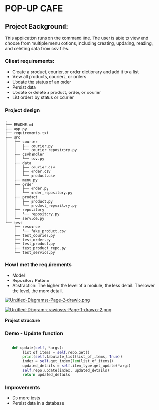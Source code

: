 # POP-UP CAFE


## Project Background: 

This application runs on the command line. The user is able to view and choose from multiple menu options, including creating, updating, reading, and deleting data from csv files. 

### Client requirements: 
* Create a product, courier, or order dictionary and add it to a list 
* View all products, couriers, or orders
* Update the status of an order
* Persist data
* Update or delete a product, order, or courier
* List orders by status or courier


### Project design 

```
.
├── README.md
├── app.py
├── requirements.txt
├── src
│   ├── courier
│   │   ├── courier.py
│   │   └── courier_repository.py
│   ├── csvhandler
│   │   └── csv.py
│   ├── data
│   │   ├── courier.csv
│   │   ├── order.csv
│   │   └── product.csv
│   ├── menu.py
│   ├── order
│   │   ├── order.py
│   │   └── order_repository.py
│   ├── product
│   │   ├── product.py
│   │   └── product_repository.py
│   ├── repository
│   │   └── repository.py
│   └── service.py
└── test
    ├── resource
    │   └── fake_product.csv
    ├── test_courier.py
    ├── test_order.py
    ├── test_product.py
    ├── test_product_repo.py
    └── test_service.py

```


### How I met the requirements 

* Model 
* Repository Pattern
* Abstraction: The higher the level of a module, the less detail. The lower the level, the more detail. 

[![Untitled-Diagramss-Page-2-drawio.png](https://i.postimg.cc/tCVCwTdP/Untitled-Diagramss-Page-2-drawio.png)](https://postimg.cc/Vdm8bzVL)



[![Untitled-Diagram-drawiosss-Page-1-drawio-2.png](https://i.postimg.cc/LsjPpDzt/Untitled-Diagram-drawiosss-Page-1-drawio-2.png)](https://postimg.cc/PLrJbmVJ)
#### Project structure





### Demo - Update function 

```Python 

   def update(self, *args):
        list_of_items = self.repo.get()
        print(self.tabulate_list(list_of_items, True))
        index = self.get_index(len(list_of_items))
        updated_details = self.item_type.get_update(*args)
        self.repo.update(index, updated_details)
        return updated_details

 ```


### Improvements
* Do more tests
* Persist data in a database 
